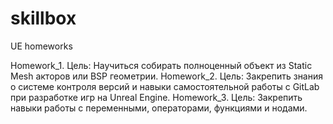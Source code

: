 # skillbox
UE homeworks

Homework_1. Цель: Научиться собирать полноценный объект из Static Mesh акторов или BSP геометрии.
Homework_2. Цель: Закрепить знания о системе контроля версий и навыки самостоятельной работы с GitLab при разработке игр на Unreal Engine.
Homework_3. Цель: Закрепить навыки работы с переменными, операторами, функциями и нодами.
